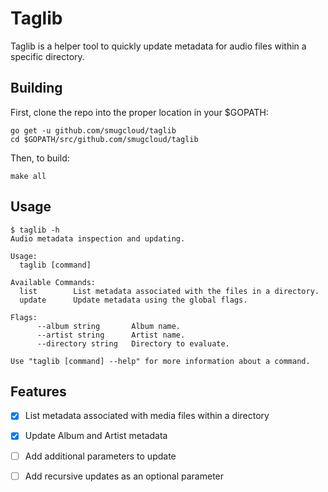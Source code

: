 # Taglib

Taglib is a helper tool to quickly update metadata for audio files within a specific directory.

## Building

First, clone the repo into the proper location in your $GOPATH:

```
go get -u github.com/smugcloud/taglib
cd $GOPATH/src/github.com/smugcloud/taglib
```

Then, to build:

``` 
make all
```

## Usage

```
$ taglib -h
Audio metadata inspection and updating.

Usage:
  taglib [command]

Available Commands:
  list        List metadata associated with the files in a directory.
  update      Update metadata using the global flags.

Flags:
      --album string       Album name.
      --artist string      Artist name.
      --directory string   Directory to evaluate.

Use "taglib [command] --help" for more information about a command.
```

## Features

- [x] List metadata associated with media files within a directory
- [x] Update Album and Artist metadata 
- [ ] Add additional parameters to update
- [ ] Add recursive updates as an optional parameter 

